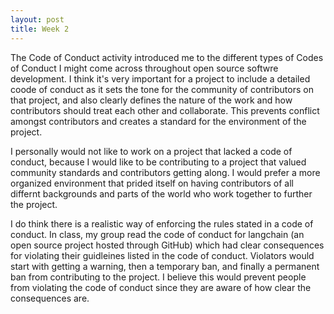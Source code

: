 ```yaml
---
layout: post
title: Week 2
---
```


The Code of Conduct activity introduced me to the different types of Codes of Conduct I might come across throughout open source softwre development. I think it's very important for a project to include a detailed coode of conduct as it sets the tone for the community of contributors on that project, and also clearly defines the nature of the work and how contributors should treat each other and collaborate. This prevents conflict amongst contributors and creates a standard for the environment of the project.

I personally would not like to work on a project that lacked a code of conduct, because I would like to be contributing to a project that valued community standards and contributors getting along. I would prefer a more organized environment that prided itself on having contributors of all differnt backgrounds and parts of the world who work together to further the project. 

I do think there is a realistic way of enforcing the rules stated in a code of conduct. In class, my group read the code of conduct for langchain (an open source project hosted through GitHub) which had clear consequences for violating their guidleines listed in the code of conduct. Violators would start with getting a warning, then a temporary ban, and finally a permanent ban from contributing to the project. I believe this would prevent people from violating the code of conduct since they are aware of how clear the consequences are.
